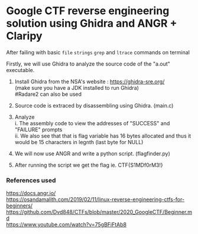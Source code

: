 # Google CTF reverse engineering solution using Ghidra and ANGR + Claripy

After failing with basic `file` `strings` `grep` and `ltrace` commands on terminal

Firstly, we will use Ghidra to analyze the source code of the "a.out" executable.


1. Install Ghidra from the NSA's website : https://ghidra-sre.org/
  <br /> (make sure you have a JDK installed to run Ghidra)
  <br /> #Radare2 can also be used


2. Source code is extraced by disassembling using Ghidra. (main.c) <br />


3. Analyze 
   <br /> i. The assembly code to view the addresses of "SUCCESS" and "FAILURE" prompts
   <br /> ii. We also see that that is flag variable has 16 bytes allocated and thus it would be 15 characters in legnth (last byte for NULL)
  

4. We will now use ANGR and write a python script. (flagfinder.py)
 
 
5. After running the script we get the flag ie. CTF{S1MDf0rM3!}


### References used <br />
 https://docs.angr.io/
<br /> https://osandamalith.com/2019/02/11/linux-reverse-engineering-ctfs-for-beginners/
<br /> https://github.com/Dvd848/CTFs/blob/master/2020_GoogleCTF/Beginner.md
<br /> https://www.youtube.com/watch?v=75gBFiFtAb8



